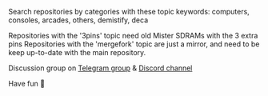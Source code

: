 Search repositories by categories with these topic keywords: computers, consoles, arcades, others, demistify, deca

Repositories with the '3pins' topic need old Mister SDRAMs with the 3 extra pins
Repositories with the 'mergefork' topic are just a mirror, and need to be keep up-to-date with the main repository.

Discussion group on [Telegram group](https://t.me/Deca_Max10_FPGA) & [Discord channel](https://discord.gg/YDdmtwh) 

Have fun 🍿 

<!--

**Here are some ideas to get you started:**

🙋‍♀️ A short introduction - what is your organization all about?
🌈 Contribution guidelines - how can the community get involved?
👩‍💻 Useful resources - where can the community find your docs? Is there anything else the community should know?
🍿 Fun facts - what does your team eat for breakfast?
🧙 Remember, you can do mighty things with the power of [Markdown](https://docs.github.com/github/writing-on-github/getting-started-with-writing-and-formatting-on-github/basic-writing-and-formatting-syntax)
-->

